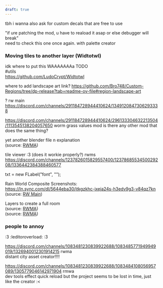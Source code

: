 ```yaml
---
draft: true
---
```

tbh i wanna also ask for custom decals that are free to use

"if ure patching the mod, u have to reaload it asap or else debugger will break"  
need to check this one once again. with palette creator

### Moving tiles to another layer (Widtotwl)
idk where to put this WAAAAAAAa TODO  
#utils  
https://github.com/LudoCrypt/Widtotwl

where to add landscape art link?
https://github.com/Bro748/Custom-Regions/tree/dp-release?tab=readme-ov-file#region-landscape-art

? rw main
https://discord.com/channels/291184728944410624/1349120847306293338


https://discord.com/channels/291184728944410624/296133304632213504/1113545138204057650
worm grass values mod
is there any other mod that does the same thing?


yet another blender file n explanation  
(source: [RWMA](https://discord.com/channels/1083481230839922688/1238553690047119481/1291452791729950873))

  
tile viewer :3 (does it workie properly?) rwms  
https://discord.com/channels/1237826015829557400/1237868553450029208/1336442384388460577

  
txt = new FLabel("font", "");

Rain World Composite Screenshots:  
https://ln.sync.com/dl/5644eba30/jtkgzkhc-jxeja24s-h3edv9g3-v84qz7kn  
(source: [RW Main](https://discord.com/channels/291184728944410624/296133304632213504/518599984258613248))


  

Layers to create a full room  
(source: [RWMA](https://discord.com/channels/1083481230839922688/1083484064549437470/1306379121911136380))  
(source: [RWMA](https://discord.com/channels/1083481230839922688/1083484064549437470/1294397902231179418))

### people to annoy  
:3 :leditoroverload: :3

https://discord.com/channels/1083481230839922688/1083485771949949019/1326940012301914215 rwma  
distant city asset creator!!!!  

https://discord.com/channels/1083481230839922688/1083484108056957089/1305779046142971904 rmwa  
dev tools effect quick reload
but the project seems to be lost in time, just like the creator :<